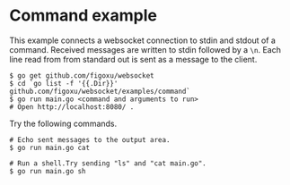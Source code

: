 # Command example

This example connects a websocket connection to stdin and stdout of a command.
Received messages are written to stdin followed by a `\n`. Each line read from
from standard out is sent as a message to the client.

    $ go get github.com/figoxu/websocket
    $ cd `go list -f '{{.Dir}}' github.com/figoxu/websocket/examples/command`
    $ go run main.go <command and arguments to run>
    # Open http://localhost:8080/ .

Try the following commands.

    # Echo sent messages to the output area.
    $ go run main.go cat

    # Run a shell.Try sending "ls" and "cat main.go".
    $ go run main.go sh

